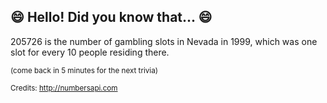 ## :smile: Hello! Did you know that... :smile:
205726 is the number of gambling slots in Nevada in 1999, which was one slot for every 10 people residing there.

<sup>(come back in 5 minutes for the next trivia)</sup>


<sup>Credits: http://numbersapi.com</sup>
